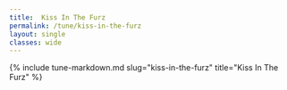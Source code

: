 ```yaml
---
title:  Kiss In The Furz
permalink: /tune/kiss-in-the-furz
layout: single
classes: wide
---
```

{% include tune-markdown.md slug="kiss-in-the-furz" title="Kiss In The Furz" %}
